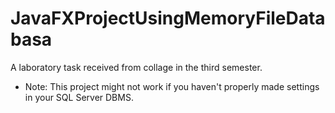 # JavaFXProjectUsingMemoryFileDatabasa
A laboratory task received from collage in the third semester.

- Note: This project might not work if you haven't properly made settings in your SQL Server DBMS. 
